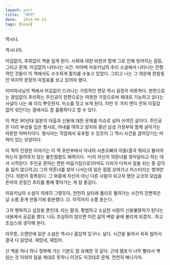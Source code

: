 ```yaml
---
layout: post
title:  "화차"
date:   2014-04-23
tags: [book]
---
```


  역시나. 

  역시나아. 

  어김없이, 후회없이 책을 덮게 된다. 사회에 대한 비판과 함께 그로 인해 빚어지는 갈등, 그리고 문제. 어김없이 나타나는 사건. 미야베 미유키님의 추리 소설에서 나타나는 전형적인 것들이 이 책에서도 수수하게 활자를 수놓고 있었다. 그리고 나는 그 여운에 한참동안 마지막 문장의 마침표를 보고 있어야 했다. 

  미미여사님의 책에서 어김없이 드러나는 가정적인 면모 역시 굉장히 따뜻하다. 한편으로는 끊임없이 추리하는 주인공이 한편으로는 따뜻한 가장으로써 제대로 기능하고 있다는 사실이 나는 왜 이리 뿌듯한지. 미소를 짓고 보게 된다. 이런 두 가지 면이 전혀 이질감 없이 섞인다는 점에서도 참 훌륭하다고 할 수 있다. 

  이 책은 90년대 일본의 대출과 신용에 대한 문제를 이슈로 삼아 쓰여진 글이다. 주인공은 다리 부상을 입은 형사로, 아내를 여의고 양자와 중년 남성 가정부와 함께 살아가는 따뜻한 아버지이다. 형사라는 직업에서 유추할 수 있듯이 그 역시 사건을 끌어당기는 마력이 있는 모양이다. 

  이 책의 진정한 이야기는 이 책 초반부에서 아내의 사촌오빠의 아들(결국 뭐라고 불러야 하는지 알려주지 않는 불친절함도 매력이다. ㅋ)이 자신의 약혼녀를 찾아달라고 하는 데서 시작된다. 주인공 혼마는 편한 마음가짐으로(아마도 다리가 다쳐서 일을 쉬는 중 감각을 잃지 않으려고) 그의 약혼녀를 찾아 나서는데 일은 점점 꼬여가고 미스터리는 쌓여만 간다. 의문이 증폭된다. 그 와중에 자신이 아닌 다른 사람이 되고자 했던 교코의 모습을 혼마의 끈질긴 추리를 통해 쫓아가는 게 참 즐겁다. 

  미유키님의 소설이 의례히 그렇듯이, 천천히 실타래 풀리듯 풀려가는 사건의 진면목은 날 소름 돋게 만들기에 충분했다. 으. 아직까지 소름 돋는다. 

  그저 행복하고 싶었을 뿐인데. 라는 말과, 평범하고 소심한 사람이 신용불량자가 된다는 내용에서 공감을 했다. 나도 조심하지 않으면 이런 삶의 벼랑 끝에 몰리게 되겠지.. 하고 조심스래 생각해 본다. 

  아무튼, 오랜만에 읽은 소설은 역시나 흡입력 있구나. 싶다. 시간을 들여서 꼭꼭 씹어서 결국 다 읽었네. 재밌네, 재밌어. 

산 책을 하나 하나 정복해 가는 기분도 참 유쾌한 것 같다. 근데 템포가 너무 빨라서 책 읽는 것 이외의 일을 제대로 못하니 이것도 이것대로 문제. 천천히 해나가자.
